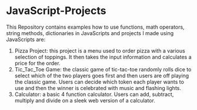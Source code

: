 # JavaScript-Projects
This Repository contains examples how to use functions, math operators, string methods, dictionaries in JavaScripts and projects I made using JavaScripts are:
1.	Pizza Project: this project is a menu used to order pizza with a various selection of toppings.
It then takes the input information and calculates a price for the order.
2.	Tic_Tac_Toe Game: the classic game of tic-tac-toe randomly rolls dice to select which of the two players goes first and then users are off playing the classic game. Users can decide which token each player wants to use and then the winner is celebrated with music and flashing lights.
3.	Calculator: a basic 4 function calculator. Users can add, subtract, multiply and divide on a sleek web version of a calculator.

